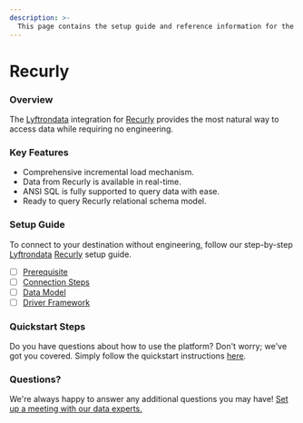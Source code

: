 ```yaml
---
description: >-
  This page contains the setup guide and reference information for the Recurly source connector.
---
```


# Recurly

### Overview

The [Lyftrondata](https://www.lyftrondata.com/) integration for [Recurly](None) provides the most natural way to access data while requiring no engineering.

### Key Features

* Comprehensive incremental load mechanism.
* Data from Recurly is available in real-time.&#x20;
* ANSI SQL is fully supported to query data with ease.
* Ready to query Recurly relational schema model.

### Setup Guide

To connect to your destination without engineering, follow our step-by-step [Lyftrondata](https://www.lyftrondata.com/)  [Recurly](None) setup guide.

* [ ] [Prerequisite](prerequisite.md)
* [ ] [Connection Steps](connection-steps.md)
* [ ] [Data Model](data-model/erd.md)
* [ ] [Driver Framework](driver-framework/)

### Quickstart Steps

Do you have questions about how to use the platform? Don't worry; we've got you covered. Simply follow the quickstart instructions [here](../README.md).

### Questions? <a href="#questions" id="questions"></a>

We're always happy to answer any additional questions you may have! [Set up a meeting with our data experts.](https://www.lyftrondata.com/book-a-meeting/)

